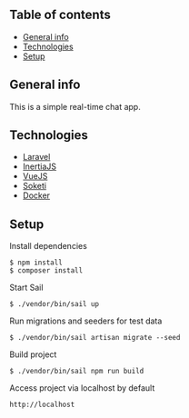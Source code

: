 ## Table of contents
* [General info](#general-info)
* [Technologies](#technologies)
* [Setup](#setup)

## General info
This is a simple real-time chat app.
	
## Technologies
* [Laravel](https://laravel.com/)
* [InertiaJS](https://inertiajs.com/)
* [VueJS](https://vuejs.org/)
* [Soketi](https://soketi.app/)
* [Docker](https://www.docker.com/)
	
## Setup
Install dependencies

```
$ npm install
$ composer install
```
Start Sail

```
$ ./vendor/bin/sail up
```

Run migrations and seeders for test data

```
$ ./vendor/bin/sail artisan migrate --seed
```

Build project

```
$ ./vendor/bin/sail npm run build
```

Access project via localhost by default
```
http://localhost
```
